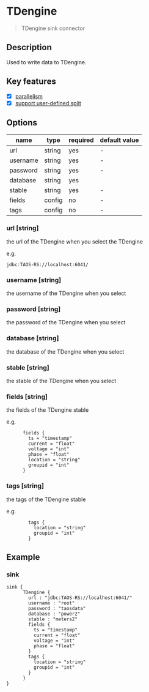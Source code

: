 # TDengine

> TDengine sink connector

## Description

Used to write data to TDengine.

## Key features

- [x] [parallelism](../../concept/connector-v2-features.md)
- [x] [support user-defined split](../../concept/connector-v2-features.md)

## Options

| name                       | type    | required | default value |
|----------------------------|---------|----------|---------------|
| url                       | string  | yes      | -             |
| username                       | string     | yes      | -             |
| password                  | string  | yes      | -             |
| database                        | string  | yes      |          |
| stable                     | string  | yes      | -             |
| fields                   | config  | no       | -             |
| tags                   | config  | no       | -             |

### url [string] 

the url of the TDengine when you select the TDengine

e.g.
```
jdbc:TAOS-RS://localhost:6041/
```

### username [string]

the username of the TDengine when you select

### password [string]

the password of the TDengine when you select

### database [string]

the database of the TDengine when you select

### stable [string]

the stable of the TDengine when you select

### fields [string]

the fields of the TDengine stable

e.g.

```hocon
      fields {
        ts = "timestamp"
        current = "float"
        voltage = "int"
        phase = "float"
        location = "string"
        groupid = "int"
      }
```
### tags [string]

the tags of the TDengine stable

e.g.

```hocon
        tags {
          location = "string"
          groupid = "int"
        }
```

## Example

### sink

```hocon
sink {
      TDengine {
        url : "jdbc:TAOS-RS://localhost:6041/"
        username : "root"
        password : "taosdata"
        database : "power2"
        stable : "meters2"
        fields {
          ts = "timestamp"
          current = "float"
          voltage = "int"
          phase = "float"
        }
        tags {
          location = "string"
          groupid = "int"
        }
      }
}
```